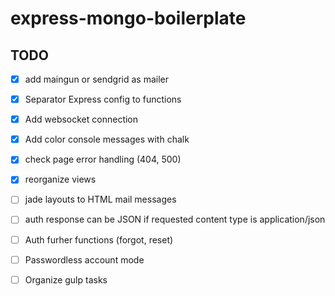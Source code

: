 # express-mongo-boilerplate #

## TODO ##
* [x] add maingun or sendgrid as mailer
* [x] Separator Express config to functions 
* [x] Add websocket connection
* [x] Add color console messages with chalk
* [x] check page error handling (404, 500)
* [x] reorganize views
* [ ] jade layouts to HTML mail messages

* [ ] auth response can be JSON if requested content type is application/json
* [ ] Auth furher functions (forgot, reset)
* [ ] Passwordless account mode

* [ ] Organize gulp tasks